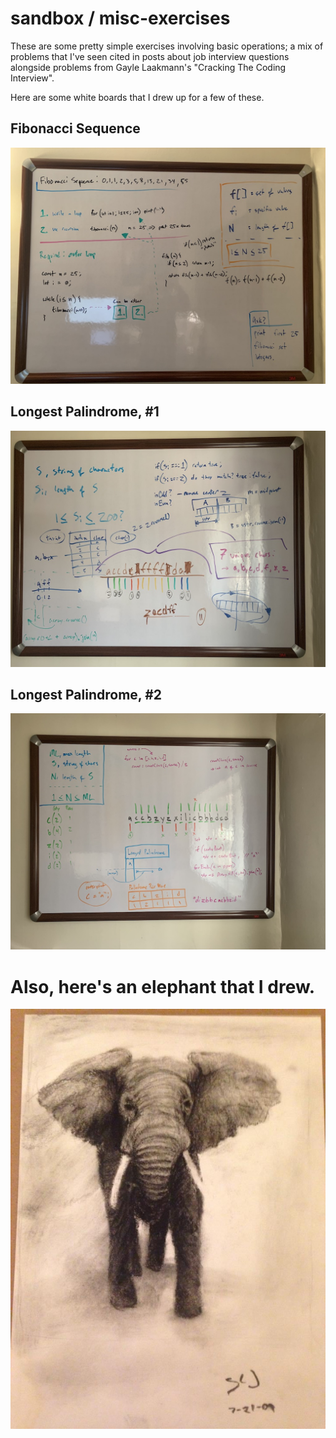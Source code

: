 # sandbox / misc-exercises

These are some pretty simple exercises involving basic operations; a mix of problems that I've seen cited in
posts about job interview questions alongside problems from Gayle Laakmann's "Cracking The Coding Interview".

Here are some white boards that I drew up for a few of these.

## Fibonacci Sequence
![Fibonacci sequence](portfolio/fibonacci-whiteboard.jpeg)


## Longest Palindrome, #1
![Longest Palindrome, #1](portfolio/palindrome-whiteboard-1.jpeg)


## Longest Palindrome, #2
![Longest Palindrome, #2](portfolio/palindrome-whiteboard-2.jpeg)

# Also, here's an elephant that I drew.
![Elephant](portfolio/elephant.jpg)
